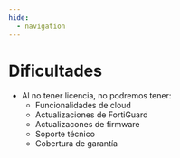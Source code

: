 ```yaml
---
hide:
  - navigation
---
```


# Dificultades

- Al no tener licencia, no podremos tener:
    - Funcionalidades de cloud
    - Actualizaciones de FortiGuard
    - Actualizacones de firmware
    - Soporte técnico
    - Cobertura de garantía
